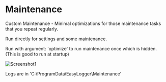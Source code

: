 # Maintenance
  
Custom Maintenance - Minimal optimizations for those maintenance tasks that you repeat regularly.  
  
Run directly for settings and some maintenance.

Run with argument: 'optimize' to run maintenance once which is hidden. (This is good to run at startup)

![Screenshot1](https://github.com/xCONFLiCTiONx/Maintenance/blob/master/Screenshot.jpg)  

Logs are in 'C:\ProgramData\EasyLogger\Maintenance\'